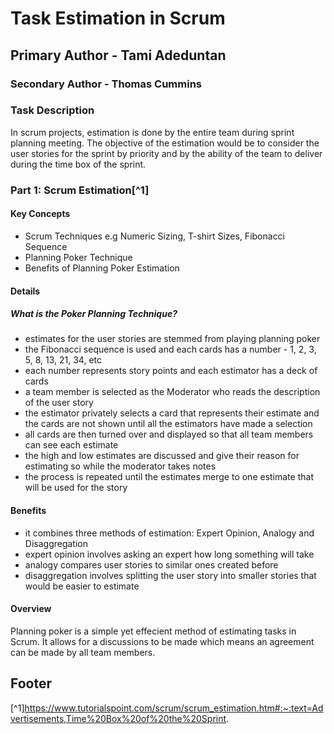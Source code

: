 # Task Estimation in Scrum
## Primary Author - Tami Adeduntan
### Secondary Author - Thomas Cummins

### **Task Description**
In scrum projects, estimation is done by the entire team during sprint planning meeting. The objective of the estimation would be to consider the user stories for the sprint by priority and by the ability of the team to deliver during the time box of the sprint.

### Part 1: Scrum Estimation[^1]
#### Key Concepts
  - Scrum Techniques e.g Numeric Sizing, T-shirt Sizes, Fibonacci Sequence 
  - Planning Poker Technique
  - Benefits of Planning Poker Estimation

#### Details
##### What is the Poker Planning Technique?
- estimates for the user stories are stemmed from playing planning poker
- the Fibonacci sequence is used and each cards has a number - 1, 2, 3, 5, 8, 13, 21, 34, etc
- each number represents story points and each estimator has a deck of cards
- a team member is selected as the Moderator who reads the description of the user story
- the estimator privately selects a card that represents their estimate and the cards are not shown until all the estimators have made a selection
- all cards are then turned over and displayed so that all team members can see each estimate
- the high and low estimates are discussed and give their reason for estimating so while the moderator takes notes
- the process is repeated until the estimates merge to one estimate that will be used for the story

#### Benefits
- it combines three methods of estimation: Expert Opinion, Analogy and Disaggregation 
- expert opinion involves asking an expert how long something will take
- analogy compares user stories to similar ones created before
- disaggregation involves splitting the user story into smaller stories that would be easier to estimate

#### Overview
Planning poker is a simple yet effecient method of estimating tasks in Scrum. It allows for a discussions to be made which means an agreement can be made by all team members. 

## Footer
[^1]https://www.tutorialspoint.com/scrum/scrum_estimation.htm#:~:text=Advertisements,Time%20Box%20of%20the%20Sprint.
